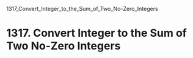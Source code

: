 1317_Convert_Integer_to_the_Sum_of_Two_No-Zero_Integers
# 1317. Convert Integer to the Sum of Two No-Zero Integers

